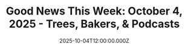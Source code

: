 ---
title: "Good News This Week: October 4, 2025 - Trees, Bakers, & Podcasts"
date: 2025-10-04T12:00:00.000Z
category: Human Kindness
externalLink: "https://www.goodgoodgood.co/articles/good-news-this-week-october-4-2025"
image: ""
excerpt: "Your weekly roundup of the best good news worth celebrating...…"
---